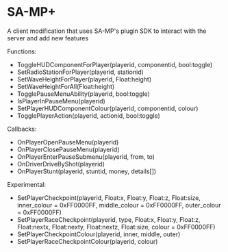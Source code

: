SA-MP+
==========

A client modification that uses SA-MP's plugin SDK to interact with the server and add new features

  Functions:
  
  * ToggleHUDComponentForPlayer(playerid, componentid, bool:toggle)
  * SetRadioStationForPlayer(playerid, stationid)
  * SetWaveHeightForPlayer(playerid, Float:height)
  * SetWaveHeightForAll(Float:height)
  * TogglePauseMenuAbility(playerid, bool:toggle)
  * IsPlayerInPauseMenu(playerid)
  * SetPlayerHUDComponentColour(playerid, componentid, colour)
  * TogglePlayerAction(playerid, actionid, bool:toggle)
  
Callbacks:
  
  * OnPlayerOpenPauseMenu(playerid)
  * OnPlayerClosePauseMenu(playerid)
  * OnPlayerEnterPauseSubmenu(playerid, from, to)
  * OnDriverDriveByShot(playerid)
  * OnPlayerStunt(playerid, stuntid, money, details[])

Experimental:

  * SetPlayerCheckpoint(playerid, Float:x, Float:y, Float:z, Float:size, inner_colour = 0xFF0000FF, middle_colour = 0xFF0000FF, outer_colour = 0xFF0000FF)
  * SetPlayerRaceCheckpoint(playerid, type, Float:x, Float:y, Float:z, Float:nextx, Float:nexty, Float:nextz, Float:size, colour = 0xFF0000FF)
  * SetPlayerCheckpointColour(playerid, inner, middle, outer)
  * SetPlayerRaceCheckpointColour(playerid, colour)
